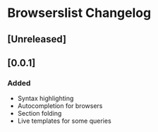 <!-- Keep a Changelog guide -> https://keepachangelog.com -->

# Browserslist Changelog

## [Unreleased]

## [0.0.1]
### Added
- Syntax highlighting
- Autocompletion for browsers
- Section folding
- Live templates for some queries
